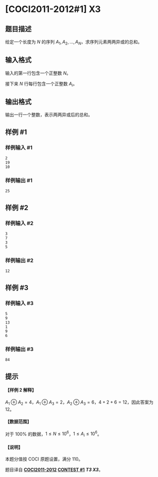 # [COCI2011-2012#1] X3

## 题目描述

给定一个长度为 $N$ 的序列 $A_1,A_2,...,A_N$，求序列元素两两异或的总和。

## 输入格式

输入的第一行包含一个正整数 $N$。

接下来 $N$ 行每行包含一个正整数 $A_i$。

## 输出格式

输出一行一个整数，表示两两异或后的总和。

## 样例 #1

### 样例输入 #1
```
2
19
10
```

### 样例输出 #1

```
25
```

## 样例 #2

### 样例输入 #2
```
3
7
3
5
```

### 样例输出 #2

```
12
```

## 样例 #3

### 样例输入 #3
```
5
9
13
1
9
6
```

### 样例输出 #3

```
84
```

## 提示

#### 【样例 2 解释】

$A_1 ⊕ A_2 = 4$，$A_1 ⊕ A_3 = 2$，$A_2 ⊕ A_3 = 6$，$4 + 2 + 6 = 12$，因此答案为 $12$。

#### 【数据范围】

对于 $100\%$ 的数据，$1 \le N \le 10^6$，$1 \le A_i \le 10^6$。

#### 【说明】

本题分值按 COCI 原题设置，满分 $110$。

题目译自 **[COCI2011-2012](https://hsin.hr/coci/archive/2011_2012/) [CONTEST #1](https://hsin.hr/coci/archive/2011_2012/contest1_tasks.pdf)** ___T3 X3___。
